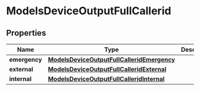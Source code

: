 

# ModelsDeviceOutputFullCallerid


## Properties

| Name | Type | Description | Notes |
|------------ | ------------- | ------------- | -------------|
|**emergency** | [**ModelsDeviceOutputFullCalleridEmergency**](ModelsDeviceOutputFullCalleridEmergency.md) |  |  [optional] |
|**external** | [**ModelsDeviceOutputFullCalleridExternal**](ModelsDeviceOutputFullCalleridExternal.md) |  |  [optional] |
|**internal** | [**ModelsDeviceOutputFullCalleridInternal**](ModelsDeviceOutputFullCalleridInternal.md) |  |  [optional] |



